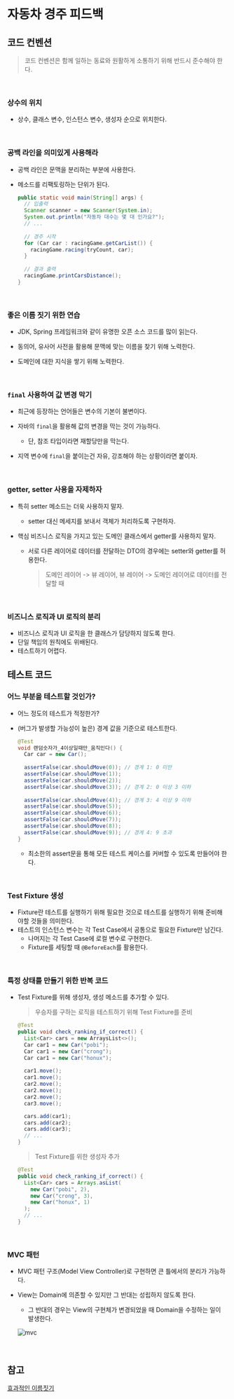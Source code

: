 # 자동차 경주 피드백

## 코드 컨벤션

> 코드 컨벤션은 함께 일하는 동료와 원활하게 소통하기 위해 반드시 준수해야 한다.

</br>

### 상수의 위치

- 상수, 클래스 변수, 인스턴스 변수, 생성자 순으로 위치한다.

  </br>

### 공백 라인을 의미있게 사용해라

- 공백 라인은 문맥을 분리하는 부분에 사용한다.

- 메소드를 리팩토링하는 단위가 된다.

  ```java
  public static void main(String[] args) {
    // 입출력
    Scanner scanner = new Scanner(System.in);
    System.out.println("자동차 대수는 몇 대 인가요?");
   	// ...
    
    // 경주 시작
    for (Car car : racingGame.getCarList()) {
      racingGame.racing(tryCount, car);
    }
    
    // 결과 출력
    racingGame.printCarsDistance();
  }
  ```

  </br>

### 좋은 이름 짓기 위한 연습

- JDK, Spring 프레임워크와 같이 유명한 오픈 소스 코드를 많이 읽는다.

- 동의어, 유사어 사전을 활용해 문맥에 맞는 이름을 찾기 위해 노력한다.

- 도메인에 대한 지식을 쌓기 위해 노력한다.

  </br>

### `final` 사용하여 값 변경 막기

- 최근에 등장하는 언어들은 변수의 기본이 불변이다.
- 자바의 `final`을 활용해 값의 변경을 막는 것이 가능하다.
  - 단, 참조 타입이라면 재할당만을 막는다.

- 지역 변수에 `final`을 붙이는건 자유, 강조해야 하는 상황이라면 붙이자.

</br>

### getter, setter 사용을 자제하자

- 특히 setter 메소드는 더욱 사용하지 말자.

  - setter 대신 메세지를 보내서 객체가 처리하도록 구현하자.

- 핵심 비즈니스 로직을 가지고 있는 도메인 클래스에서 getter를 사용하지 말자.

  - 서로 다른 레이어로 데이터를 전달하는 DTO의 경우에는 setter와 getter를 허용한다.

    > 도메인 레이어 -> 뷰 레이어, 뷰 레이어 -> 도메인 레이어로 데이터를 전달할 때

</br>

### 비즈니스 로직과 UI 로직의 분리

- 비즈니스 로직과 UI 로직을 한 클래스가 담당하지 않도록 한다.
- 단일 책임의 원칙에도 위배된다.
- 테스트하기 어렵다.





## 테스트 코드

### 어느 부분을 테스트할 것인가?

- 어느 정도의 테스트가 적정한가?

- (버그가 발생할 가능성이 높은) 경계 값을 기준으로 테스트한다.

  ```java
  @Test
  void 랜덤숫자가_4이상일때만_움직인다() {
  	Car car = new Car();
    
    assertFalse(car.shouldMove(0)); // 경계 1: 0 미만
    assertFalse(car.shouldMove(1));
    assertFalse(car.shouldMove(2));
    assertFalse(car.shouldMove(3)); // 경계 2: 0 이상 3 이하
    
    assertFalse(car.shouldMove(4)); // 경계 3: 4 이상 9 이하
    assertFalse(car.shouldMove(5));
    assertFalse(car.shouldMove(6));
    assertFalse(car.shouldMove(7));
    assertFalse(car.shouldMove(8));
    assertFalse(car.shouldMove(9)); // 경계 4: 9 초과
  }
  ```

  - 최소한의 assert문을 통해 모든 테스트 케이스를 커버할 수 있도록 만들어야 한다.

</br>

### Test Fixture 생성

- Fixture란 테스트를 실행하기 위해 필요한 것으로 테스트를 실행하기 위해 준비해야할 것들을 의미한다.
- 테스트의 인스턴스 변수는 각 Test Case에서 공통으로 필요한 Fixture만 남긴다.
  - 나머지는 각 Test Case에 로컬 변수로 구현한다.
  - Fixture를 세팅할 때 `@BeforeEach`를 활용한다.

</br>

### 특정 상태를 만들기 위한 반복 코드

- Test Fixture를 위해 생성자, 생성 메소드를 추가할 수 있다.

  > 우승자를 구하는 로직을 테스트하기 위해 Test Fixture를 준비

  ```java
  @Test
  public void check_ranking_if_correct() {
  	List<Car> cars = new ArraysList<>();
    Car car1 = new Car("pobi");
    Car car1 = new Car("crong");
    Car car1 = new Car("honux");
    
    car1.move();
    car1.move();
    car2.move();
    car2.move();
    car2.move();
    car3.move();
  
    cars.add(car1);
    cars.add(car2);
    cars.add(car3);
    // ...
  }
  ```

  > Test Fixture를 위한 생성자 추가

  ```java
  @Test
  public void check_ranking_if_correct() {
  	List<Car> cars = Arrays.asList(
      new Car("pobi", 2),
      new Car("crong", 3),
      new Car("honux", 1)
    );
    // ...
  }
  ```

  </br>

### MVC 패턴

- MVC 패턴 구조(Model View Controller)로 구현하면 큰 틀에서의 분리가 가능하다.

- View는 Domain에 의존할 수 있지만 그 반대는 성립하지 않도록 한다.

  - 그 반대의 경우는 View의 구현체가 변경되었을 때 Domain을 수정하는 일이 발생한다.

  ![mvc](https://user-images.githubusercontent.com/33659848/92111356-2596da80-ee27-11ea-909b-2035789a1454.png)

</br>

## 참고

[효과적인 이름짓기](https://remotty.github.io/blog/2014/03/01/hyogwajeogin-ireumjisgi/)

